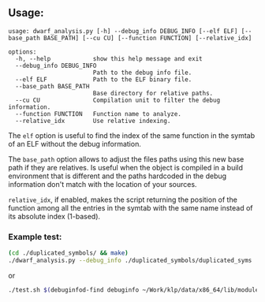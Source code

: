 ## Usage:

```
usage: dwarf_analysis.py [-h] --debug_info DEBUG_INFO [--elf ELF] [--base_path BASE_PATH] [--cu CU] [--function FUNCTION] [--relative_idx]

options:
  -h, --help            show this help message and exit
  --debug_info DEBUG_INFO
                        Path to the debug info file.
  --elf ELF             Path to the ELF binary file.
  --base_path BASE_PATH
                        Base directory for relative paths.
  --cu CU               Compilation unit to filter the debug information.
  --function FUNCTION   Function name to analyze.
  --relative_idx        Use relative indexing.
```

The `elf` option is useful to find the index of the same function in the symtab
of an ELF without the debug information.

The `base_path` option allows to adjust the files paths using this new base
path if they are relatives. Is useful when the object is compiled in a build
environment that is different and the paths hardcoded in the debug information
don't match with the location of your sources.

`relative_idx`, if enabled, makes the script returning the position of the
function among all the entries in the symtab with the same name instead of its
absolute index (1-based).

### Example test:

```sh
(cd ./duplicated_symbols/ && make)
./dwarf_analysis.py --debug_info ./duplicated_symbols/duplicated_syms
```
or
```sh
./test.sh $(debuginfod-find debuginfo ~/Work/klp/data/x86_64/lib/modules/4.12.14-122.194-default/kernel/drivers/scsi/pm8001/pm80xx.ko) ~/Work/klp/data/x86_64/usr/src/linux-4.12.14-122.194/
```
